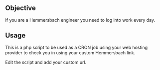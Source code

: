 ## Objective
If you are a Hemmersbach engineer you need to log into work every day.

## Usage
This is a php script to be used as a CRON job using your web hosting provider to check you in using your custom Hemmersbach link. 

Edit the script and add your custom url.
